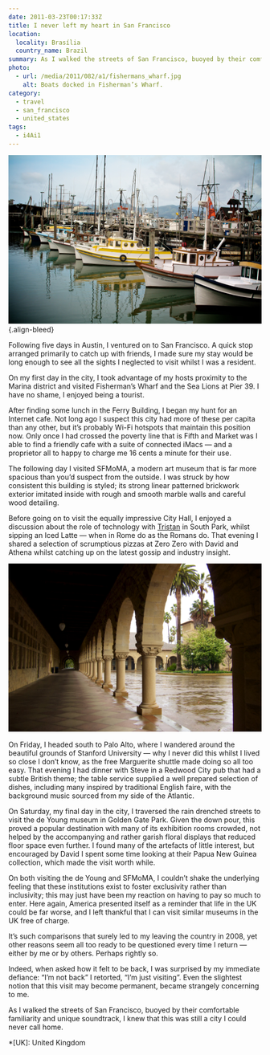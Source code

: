 ```yaml
---
date: 2011-03-23T00:17:33Z
title: I never left my heart in San Francisco
location:
  locality: Brasília
  country_name: Brazil
summary: As I walked the streets of San Francisco, buoyed by their comfortable familiarity and unique soundtrack, I knew that this was still a city I could never call home.
photo:
  - url: /media/2011/082/a1/fishermans_wharf.jpg
    alt: Boats docked in Fisherman’s Wharf.
category:
  - travel
  - san_francisco
  - united_states
tags:
  - i4Ai1
---
```


![Boats docked in Fisherman’s Wharf.](/media/2011/082/a1/fishermans_wharf.jpg "Boats docked in Fisherman’s Wharf.")
{.align-bleed}

Following five days in Austin, I ventured on to San Francisco. A quick stop arranged primarily to catch up with friends, I made sure my stay would be long enough to see all the sights I neglected to visit whilst I was a resident.

On my first day in the city, I took advantage of my hosts proximity to the Marina district and visited Fisherman’s Wharf and the Sea Lions at Pier 39. I have no shame, I enjoyed being a tourist.

After finding some lunch in the Ferry Building, I began my hunt for an Internet cafe. Not long ago I suspect this city had more of these per capita than any other, but it’s probably Wi-Fi hotspots that maintain this position now. Only once I had crossed the poverty line that is Fifth and Market was I able to find a friendly cafe with a suite of connected iMacs — and a proprietor all to happy to charge me 16 cents a minute for their use.

The following day I visited SFMoMA, a modern art museum that is far more spacious than you’d suspect from the outside. I was struck by how consistent this building is styled; its strong linear patterned brickwork exterior imitated inside with rough and smooth marble walls and careful wood detailing.

Before going on to visit the equally impressive City Hall, I enjoyed a discussion about the role of technology with [Tristan][1] in South Park, whilst sipping an Iced Latte — when in Rome do as the Romans do. That evening I shared a selection of scrumptious pizzas at Zero Zero with David and Athena whilst catching up on the latest gossip and industry insight.

![Outdoor corridor at Stanford University.](/media/2011/082/a1/stanford_university.jpg "Outdoor corridor at Stanford University.")

On Friday, I headed south to Palo Alto, where I wandered around the beautiful grounds of Stanford University — why I never did this whilst I lived so close I don’t know, as the free Marguerite shuttle made doing so all too easy. That evening I had dinner with Steve in a Redwood City pub that had a subtle British theme; the table service supplied a well prepared selection of dishes, including many inspired by traditional English faire, with the background music sourced from my side of the Atlantic.

On Saturday, my final day in the city, I traversed the rain drenched streets to visit the de Young museum in Golden Gate Park. Given the down pour, this proved a popular destination with many of its exhibition rooms crowded, not helped by the accompanying and rather garish floral displays that reduced floor space even further. I found many of the artefacts of little interest, but encouraged by David I spent some time looking at their Papua New Guinea collection, which made the visit worth while.

On both visiting the de Young and SFMoMA, I couldn’t shake the underlying feeling that these institutions exist to foster exclusivity rather than inclusivity; this may just have been my reaction on having to pay so much to enter. Here again, America presented itself as a reminder that life in the UK could be far worse, and I left thankful that I can visit similar museums in the UK free of charge.

It’s such comparisons that surely led to my leaving the country in 2008, yet other reasons seem all too ready to be questioned every time I return — either by me or by others. Perhaps rightly so.

Indeed, when asked how it felt to be back, I was surprised by my immediate defiance: “I’m not back” I retorted, “I’m just visiting”. Even the slightest notion that this visit may become permanent, became strangely concerning to me.

As I walked the streets of San Francisco, buoyed by their comfortable familiarity and unique soundtrack, I knew that this was still a city I could never call home.

[1]: http://tristanharris.com/

*[UK]: United Kingdom
